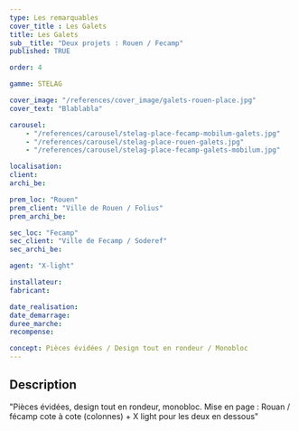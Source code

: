 ```yaml
---
type: Les remarquables
cover_title : Les Galets
title: Les Galets
sub__title: "Deux projets : Rouen / Fecamp"
published: TRUE

order: 4

gamme: STELAG

cover_image: "/references/cover_image/galets-rouen-place.jpg"
cover_text: "Blablabla"

carousel:
    - "/references/carousel/stelag-place-fecamp-mobilum-galets.jpg"
    - "/references/carousel/stelag-place-rouen-galets.jpg"
    - "/references/carousel/stelag-place-fecamp-galets-mobilum.jpg"

localisation:
client: 
archi_be:

prem_loc: "Rouen"
prem_client: "Ville de Rouen / Folius"
prem_archi_be:

sec_loc: "Fecamp"
sec_client: "Ville de Fecamp / Soderef"
sec_archi_be:

agent: "X-light"

installateur:
fabricant:

date_realisation:
date_demarrage:
duree_marche:
recompense:

concept: Pièces évidées / Design tout en rondeur / Monobloc
---
```


## Description

"Pièces évidées, design tout en rondeur, monobloc. Mise en page : Rouan / fécamp
cote à cote (colonnes) + X light pour les deux en dessous"
